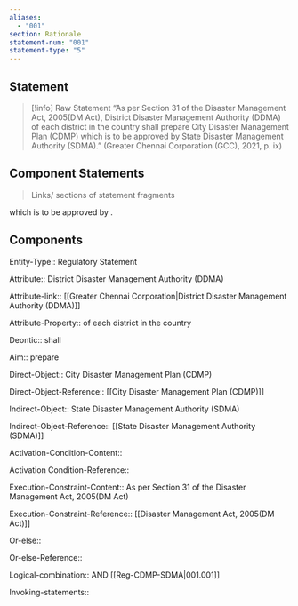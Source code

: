 ```yaml
---
aliases:
  - "001"
section: Rationale
statement-num: "001"
statement-type: "5"
---
```

## Statement 

> [!info] Raw Statement
> “As per Section 31 of the Disaster Management Act, 2005(DM Act), District Disaster Management Authority (DDMA) of each district in the country shall prepare City Disaster Management Plan (CDMP) which is to be approved by State Disaster Management Authority (SDMA).” (Greater Chennai Corporation (GCC), 2021, p. ix)

## Component Statements
> Links/ sections of statement fragments 

which is to be approved by .
## Components

Entity-Type:: Regulatory Statement


Attribute:: District Disaster Management Authority (DDMA) 

Attribute-link:: [[Greater Chennai Corporation|District Disaster Management Authority (DDMA)]] 

Attribute-Property:: of each district in the country


Deontic:: shall 


Aim:: prepare


Direct-Object::  City Disaster Management Plan (CDMP)

Direct-Object-Reference:: [[City Disaster Management Plan (CDMP)]]


Indirect-Object:: State Disaster Management Authority (SDMA)

Indirect-Object-Reference:: [[State Disaster Management Authority (SDMA)]]


Activation-Condition-Content::

Activation Condition-Reference::


Execution-Constraint-Content:: As per Section 31 of the Disaster Management Act, 2005(DM Act) 

Execution-Constraint-Reference:: [[Disaster Management Act, 2005(DM Act)]] 


Or-else::

Or-else-Reference::


Logical-combination:: AND [[Reg-CDMP-SDMA|001.001]]


Invoking-statements::
